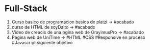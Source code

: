 # Full-Stack


1. Curso basico de programacion basica de platzi -> #acabado
2. curso de HTML de soyDalto -> #acabado
3. Video de creacio de una pgina web de GrayimusPro -> #acabado
4. Pagina web de UniTime -> #HTML #CSS #Responsive en proceso #Javascript siguiente objetivo
